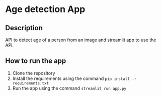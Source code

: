 # Age detection App

## Description
API to detect age of a person from an image and streamlit app to use the API.

## How to run the app

1. Clone the repository
2. Install the requirements using the command `pip install -r requirements.txt`
3. Run the app using the command `streamlit run app.py`
